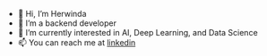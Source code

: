 - 👋 Hi, I’m Herwinda
- 👀 I’m a backend developer
- 🌱 I’m currently interested in AI, Deep Learning, and Data Science
- 📫 You can reach me at [linkedin](https://www.linkedin.com/in/herwinda-marwaa-813045194/)

